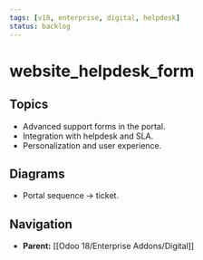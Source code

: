 ```yaml
---
tags: [v18, enterprise, digital, helpdesk]
status: backlog
---
```

# website_helpdesk_form

## Topics
- Advanced support forms in the portal.
- Integration with helpdesk and SLA.
- Personalization and user experience.

## Diagrams
- Portal sequence -> ticket.








## Navigation
- **Parent:** [[Odoo 18/Enterprise Addons/Digital]]
